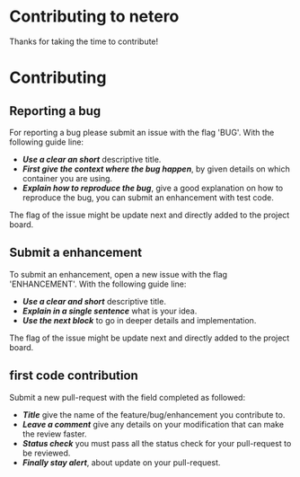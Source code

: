 # Contributing to netero

Thanks for taking the time to contribute!

# Contributing

## Reporting a bug

For reporting a bug please submit an issue with the flag 'BUG'. With the following guide line:
 - ***Use a clear an short*** descriptive title.
 - ***First give the context where the bug happen***, by given details on which container you are using.
 - ***Explain how to reproduce the bug***, give a good explanation on how to reproduce the bug, you can submit an enhancement with test code.

The flag of the issue might be update next and directly added to the project board.

## Submit a enhancement

To submit an enhancement, open a new issue with the flag 'ENHANCEMENT'. With the following guide line:
 - ***Use a clear and short*** descriptive title.
 - ***Explain in a single sentence*** what is your idea.
 - ***Use the next block*** to go in deeper details and implementation.

The flag of the issue might be update next and directly added to the project board.

## first code contribution

Submit a new pull-request with the field completed as followed:

 - ***Title*** give the name of the feature/bug/enhancement you contribute to.
 - ***Leave a comment*** give any details on your modification that can make the review faster.
 - ***Status check*** you must pass all the status check for your pull-request to be reviewed.
 - ***Finally stay alert***, about update on your pull-request.
